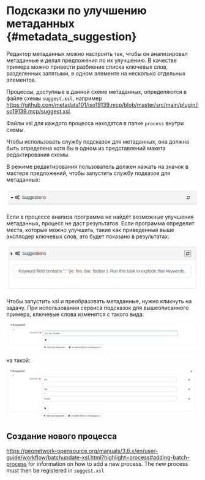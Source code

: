 # Подсказки по улучшению метаданных {#metadata_suggestion}

Редактор метаданных можно настроить так, чтобы он анализировал метаданные и делал предложения по их улучшению. В качестве примера можно привести разбиение списка ключевых слов, разделенных запятыми, в одном элементе на несколько отдельных элементов.

Процессы, доступные в данной схеме метаданных, определяются в файле схемы `suggest.xsl`, например <https://github.com/metadata101/iso19139.mcp/blob/master/src/main/plugin/iso19139.mcp/suggest.xsl>.

Файлы xsl для каждого процесса находятся в папке `process` внутри схемы.

Чтобы использовать службу подсказок для метаданных, она должна быть определена хотя бы в одном из представлений макета редактирования схемы.

В режиме редактирования пользователь должен нажать на значок в мастере предложений, чтобы запустить службу подказое для метаданных:

![](img/suggestion-wizard.png)

Если в процессе анализа программа не найдёт возможные улучшения метаданных, процесс не даст результатов. Если программа определит места, которые можно улучшить, такие как приведенный выше эксплодер ключевых слов, это будет показано в результатах:

![](img/suggestion-results.png)

Чтобы запустить xsl и преобразовать метаданные, нужно кликнуть на задачу. При использовании сервиса подсказок для вышеописанного примера, ключевые слова изменятся с такого вида:

![](img/keywords-concatenated.png)

на такой:

![](img/keywords-exploded.png)

##  Создание нового процесса

<https://geonetwork-opensource.org/manuals/3.6.x/en/user-guide/workflow/batchupdate-xsl.html?highlight=process#adding-batch-process> for information on how to add a new process. The new process must then be registered in `suggest.xsl`
